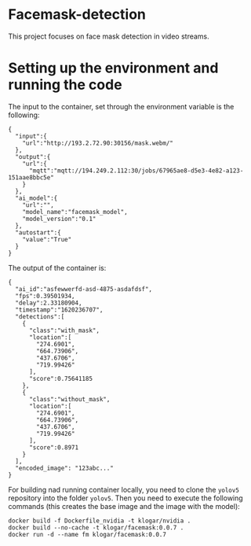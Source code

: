# Facemask-detection

This project focuses on face mask detection in video streams.

# Setting up the environment and running the code

The input to the container, set through the environment variable is the following:

```
{
  "input":{
    "url":"http://193.2.72.90:30156/mask.webm/"
  },
  "output":{
    "url":{
      "mqtt":"mqtt://194.249.2.112:30/jobs/67965ae8-d5e3-4e82-a123-151aae8bbc5e"
    }
  },
  "ai_model":{
    "url":"",
    "model_name":"facemask_model",
    "model_version":"0.1"
  },
  "autostart":{
    "value":"True"
  }
}
```

The output of the container is:
```
{
  "ai_id":"asfewwerfd-asd-4875-asdafdsf",
  "fps":0.39501934,
  "delay":2.33180904,
  "timestamp":"1620236707",
  "detections":[
    {
      "class":"with_mask",
      "location":[
        "274.6901",
        "664.73906",
        "437.6706",
        "719.99426"
      ],
      "score":0.75641185
    },
    {
      "class":"without_mask",
      "location":[
        "274.6901",
        "664.73906",
        "437.6706",
        "719.99426"
      ],
      "score":0.8971
    }
  ],
  "encoded_image": "123abc..."
}
```

For building nad running container locally, you need to clone the ```yolov5``` repository into the folder ```yolov5```. Then you need to execute the following commands (this creates the base image and the image with the model):
```
docker build -f Dockerfile_nvidia -t klogar/nvidia .
docker build --no-cache -t klogar/facemask:0.0.7 .
docker run -d --name fm klogar/facemask:0.0.7
```
